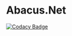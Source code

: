 # Abacus.Net

[![Codacy Badge](https://api.codacy.com/project/badge/Grade/de6378559e3e43019dcb1624a65fcedb)](https://app.codacy.com/gh/vasseurjb/Abacus.Net?utm_source=github.com&utm_medium=referral&utm_content=vasseurjb/Abacus.Net&utm_campaign=Badge_Grade_Settings)